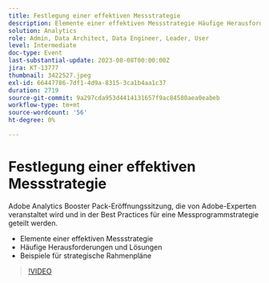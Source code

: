 ```yaml
---
title: Festlegung einer effektiven Messstrategie
description: Elemente einer effektiven Messstrategie Häufige Herausforderungen und Lösungsbeispiele für strategische Rahmenpläne
solution: Analytics
role: Admin, Data Architect, Data Engineer, Leader, User
level: Intermediate
doc-type: Event
last-substantial-update: 2023-08-08T00:00:00Z
jira: KT-13777
thumbnail: 3422527.jpeg
exl-id: 66447786-7df1-4d9a-8315-3ca1b4aa1c37
duration: 2719
source-git-commit: 9a297cda953d4414131657f9ac84580aea0eabeb
workflow-type: tm+mt
source-wordcount: '56'
ht-degree: 0%

---
```


# Festlegung einer effektiven Messstrategie

Adobe Analytics Booster Pack-Eröffnungssitzung, die von Adobe-Experten veranstaltet wird und in der Best Practices für eine Messprogrammstrategie geteilt werden.

* Elemente einer effektiven Messstrategie
* Häufige Herausforderungen und Lösungen
* Beispiele für strategische Rahmenpläne

>[!VIDEO](https://video.tv.adobe.com/v/3422527/?learn=on)
